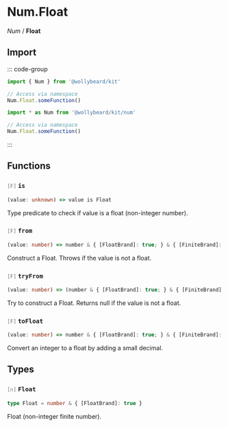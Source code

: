 # Num.Float

_Num_ / **Float**

## Import

::: code-group

```typescript [Namespace]
import { Num } from '@wollybeard/kit'

// Access via namespace
Num.Float.someFunction()
```

```typescript [Barrel]
import * as Num from '@wollybeard/kit/num'

// Access via namespace
Num.Float.someFunction()
```

:::

## Functions

### <span style="opacity: 0.6; font-weight: normal; font-size: 0.85em;">`[F]`</span> `is`

```typescript
(value: unknown) => value is Float
```

<SourceLink href="https://github.com/jasonkuhrt/kit/blob/main/./src/domains/num/float/float.ts#L18" />

Type predicate to check if value is a float (non-integer number).

### <span style="opacity: 0.6; font-weight: normal; font-size: 0.85em;">`[F]`</span> `from`

```typescript
(value: number) => number & { [FloatBrand]: true; } & { [FiniteBrand]: true; }
```

<SourceLink href="https://github.com/jasonkuhrt/kit/blob/main/./src/domains/num/float/float.ts#L26" />

Construct a Float. Throws if the value is not a float.

### <span style="opacity: 0.6; font-weight: normal; font-size: 0.85em;">`[F]`</span> `tryFrom`

```typescript
(value: number) => (number & { [FloatBrand]: true; } & { [FiniteBrand]: true; }) | null
```

<SourceLink href="https://github.com/jasonkuhrt/kit/blob/main/./src/domains/num/float/float.ts#L40" />

Try to construct a Float. Returns null if the value is not a float.

### <span style="opacity: 0.6; font-weight: normal; font-size: 0.85em;">`[F]`</span> `toFloat`

```typescript
(value: number) => number & { [FloatBrand]: true; } & { [FiniteBrand]: true; }
```

<SourceLink href="https://github.com/jasonkuhrt/kit/blob/main/./src/domains/num/float/float.ts#L47" />

Convert an integer to a float by adding a small decimal.

## Types

### <span style="opacity: 0.6; font-weight: normal; font-size: 0.85em;">`[∩]`</span> `Float`

```typescript
type Float = number & { [FloatBrand]: true }
```

<SourceLink href="https://github.com/jasonkuhrt/kit/blob/main/./src/domains/num/float/float.ts#L13" />

Float (non-integer finite number).
